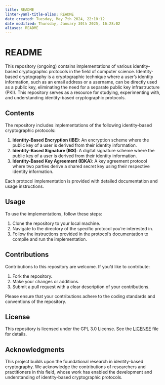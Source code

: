 ```yaml
---
title: README
linter-yaml-title-alias: README
date created: Tuesday, May 7th 2024, 22:10:12
date modified: Thursday, January 30th 2025, 16:28:02
aliases: README
---
```


# README

This repository (ongoing) contains implementations of various identity-based cryptographic protocols in the field of computer science. Identity-based cryptography is a cryptographic technique where a user’s identity information, such as an email address or a username, can be directly used as a public key, eliminating the need for a separate public key infrastructure (PKI). This repository serves as a resource for studying, experimenting with, and understanding identity-based cryptographic protocols.

## Contents

The repository includes implementations of the following identity-based cryptographic protocols:

1. **Identity-Based Encryption (IBE)**: An encryption scheme where the public key of a user is derived from their identity information.
2. **Identity-Based Signature (IBS)**: A digital signature scheme where the public key of a user is derived from their identity information.
3. **Identity-Based Key Agreement (IBKA)**: A key agreement protocol where two parties derive a shared secret key using their respective identity information.

Each protocol implementation is provided with detailed documentation and usage instructions.

## Usage

To use the implementations, follow these steps:

1. Clone the repository to your local machine.
2. Navigate to the directory of the specific protocol you’re interested in.
3. Follow the instructions provided in the protocol’s documentation to compile and run the implementation.

## Contributions

Contributions to this repository are welcome. If you’d like to contribute:

1. Fork the repository.
2. Make your changes or additions.
3. Submit a pull request with a clear description of your contributions.

Please ensure that your contributions adhere to the coding standards and conventions of the repository.

## License

This repository is licensed under the GPL 3.0 License. See the [LICENSE](LICENSE) file for details.

## Acknowledgments

This project builds upon the foundational research in identity-based cryptography. We acknowledge the contributions of researchers and practitioners in this field, whose work has enabled the development and understanding of identity-based cryptographic protocols.
